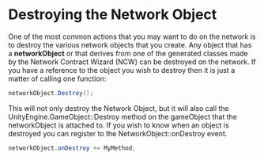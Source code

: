# Destroying the Network Object

One of the most common actions that you may want to do on the network is to destroy the various network objects that you create. Any object that has a **networkObject** or that derives from one of the generated classes made by the Network Contract Wizard \(NCW\) can be destroyed on the network. If you have a reference to the object you wish to destroy then it is just a matter of calling one function:

```csharp
networkObject.Destroy();
```

This will not only destroy the Network Object, but it will also call the UnityEngine.GameObject::Destroy method on the gameObject that the networkObject is attached to. If you wish to know when an object is destroyed you can register to the NetworkObject::onDestroy event.

```csharp
networkObject.onDestroy += MyMethod;
```

